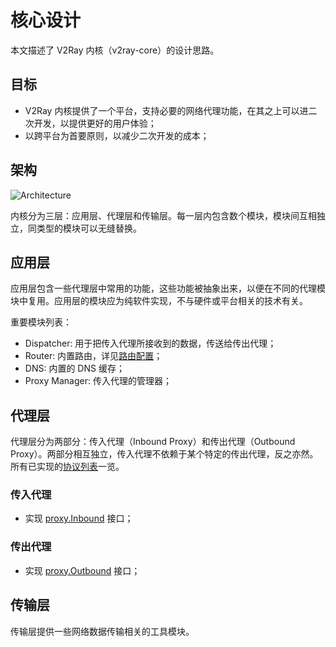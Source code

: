 # 核心设计

本文描述了 V2Ray 内核（v2ray-core）的设计思路。

## 目标

* V2Ray 内核提供了一个平台，支持必要的网络代理功能，在其之上可以进二次开发，以提供更好的用户体验；
* 以跨平台为首要原则，以减少二次开发的成本；

## 架构

![Architecture](../resources/arch.svg)

内核分为三层：应用层、代理层和传输层。每一层内包含数个模块，模块间互相独立，同类型的模块可以无缝替换。

## 应用层

应用层包含一些代理层中常用的功能，这些功能被抽象出来，以便在不同的代理模块中复用。应用层的模块应为纯软件实现，不与硬件或平台相关的技术有关。

重要模块列表：

* Dispatcher: 用于把传入代理所接收到的数据，传送给传出代理；
* Router: 内置路由，详见[路由配置](../../zh_cn/chapter_02/03_routing.md)；
* DNS: 内置的 DNS 缓存；
* Proxy Manager: 传入代理的管理器；

## 代理层

代理层分为两部分：传入代理（Inbound Proxy）和传出代理（Outbound Proxy）。两部分相互独立，传入代理不依赖于某个特定的传出代理，反之亦然。所有已实现的[协议列表](../../zh_cn/chapter_02/02_protocols.md)一览。

### 传入代理

* 实现 [proxy.Inbound](https://github.com/v2ray/v2ray-core/blob/master/proxy/proxy.go#L14) 接口；

### 传出代理

* 实现 [proxy.Outbound](https://github.com/v2ray/v2ray-core/blob/master/proxy/proxy.go#L21) 接口；

## 传输层

传输层提供一些网络数据传输相关的工具模块。
